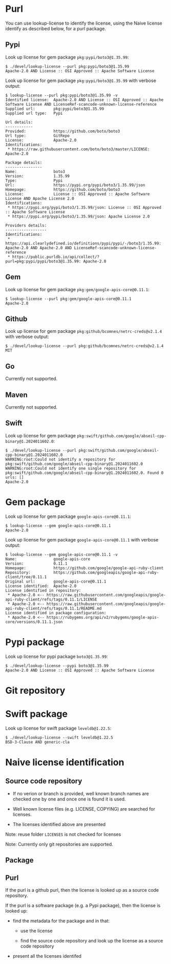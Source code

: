 <!--
SPDX-FileCopyrightText: 2025 Henrik Sandklef <hesa@sandklef.com>

SPDX-License-Identifier: GPL-3.0-or-later
-->

# Purl

You can use lookup-license to identify the license, using the Naive license identify as described below, for a purl package. 

## Pypi

Look up license for gem package `pkg:pypi/boto3@1.35.99`:

```
$ ./devel/lookup-license --purl pkg:pypi/boto3@1.35.99
Apache-2.0 AND License :: OSI Approved :: Apache Software License
```

Look up license for gem package `pkg:pypi/boto3@1.35.99` with verbose output:

```
$ lookup-license --purl pkg:pypi/boto3@1.35.99 -v
Identified license:  Apache-2.0 AND License :: OSI Approved :: Apache Software License AND LicenseRef-scancode-unknown-license-reference
Supplied url:        pkg:pypi/boto3@1.35.99
Supplied url type:   Pypi

Url details:
------------
Provided:            https://github.com/boto/boto3
Url type:            GitRepo
License:             Apache-2.0
Identifications:
 * https://raw.githubusercontent.com/boto/boto3/master/LICENSE: Apache-2.0

Package details:
----------------
Name:                boto3
Version:             1.35.99
Type:                Pypi
Url:                 https://pypi.org/pypi/boto3/1.35.99/json
Homepage:            https://github.com/boto/boto3
License:             License :: OSI Approved :: Apache Software License AND Apache License 2.0
Identifications:
 * https://pypi.org/pypi/boto3/1.35.99/json: License :: OSI Approved :: Apache Software License
 * https://pypi.org/pypi/boto3/1.35.99/json: Apache License 2.0

Providers details:
------------------
Identifications:
 * https://api.clearlydefined.io/definitions/pypi/pypi/-/boto3/1.35.99: Apache-2.0 AND Apache-2.0 AND LicenseRef-scancode-unknown-license-reference
 * https://public.purldb.io/api/collect/?purl=pkg:pypi/pypi/boto3@1.35.99: Apache-2.0
```


## Gem

Look up license for gem package `pkg:gem/google-apis-core@0.11.1`:

```
$ lookup-license --purl pkg:gem/google-apis-core@0.11.1
Apache-2.0
```

## Github

Look up license for gem package `pkg:github/bcomnes/netrc-creds@v2.1.4` with verbose output:

```
$ ./devel/lookup-license --purl pkg:github/bcomnes/netrc-creds@v2.1.4 
MIT
```


## Go

Currently not supported.

## Maven

Currently not supported.

## Swift

Look up license for gem package `pkg:swift/github.com/google/abseil-cpp-binary@1.2024011602.0`:

```
$ ./devel/lookup-license --purl pkg:swift/github.com/google/abseil-cpp-binary@1.2024011602.0
WARNING:root:Could not identify a repository for pkg:swift/github.com/google/abseil-cpp-binary@1.2024011602.0
WARNING:root:Could not identify one single repository for pkg:swift/github.com/google/abseil-cpp-binary@1.2024011602.0. Found 0 urls: []
Apache-2.0
```

# Gem package

Look up license for gem package `google-apis-core@0.11.1`:

```
$ lookup-license --gem google-apis-core@0.11.1
Apache-2.0
```

Look up license for gem package `google-apis-core@0.11.1` with verbose output:

```
$ lookup-license --gem google-apis-core@0.11.1 -v
Name:                google-apis-core
Version:             0.11.1
Homepage:            https://github.com/google/google-api-ruby-client
Repository:          https://github.com/googleapis/google-api-ruby-client/tree/0.11.1
Original url:        google-apis-core@0.11.1
License identified:  Apache-2.0
License identified in repository:
 * Apache-2.0 <-- https://raw.githubusercontent.com/googleapis/google-api-ruby-client/refs/tags/0.11.1/LICENSE
 * Apache-2.0 <-- https://raw.githubusercontent.com/googleapis/google-api-ruby-client/refs/tags/0.11.1/README.md
License identified in package configuration:
 * Apache-2.0 <-- https://rubygems.org/api/v2/rubygems/google-apis-core/versions/0.11.1.json
```

# Pypi package

Look up license for pypi package `boto3@1.35.99`:

```
$ ./devel/lookup-license --pypi boto3@1.35.99
Apache-2.0 AND License :: OSI Approved :: Apache Software License
```


# Git repository

# Swift package


Look up license for swift package `leveldb@1.22.5`:

```
$ ./devel/lookup-license --swift leveldb@1.22.5
BSD-3-Clause AND generic-cla
```

# Naive license identification

## Source code repository

* If no verion or branch is provided, well known branch names are checked one by one and once one is found it is used.

* Well known license files (e.g. LICENSE, COPYING) are searched for licenses.

* The licenses identified above are presented

Note: reuse folder `LICENSES` is not checked for licenses

Note: Currently only git repositories are supported.

## Package

## Purl

If the purl is a github purl, then the license is looked up as a source code repository.

If the purl is a software package (e.g. a Pypi package), then the license is looked up:

* find the metadata for the package and in that:

    * use the license 

    * find the source code repository and look up the license as a source code repository

* present all the licenses identifed 
